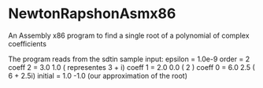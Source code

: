 # NewtonRapshonAsmx86
An Assembly x86 program to find a single root of a polynomial of complex coefficients

The program reads from the sdtin
sample input:
  epsilon = 1.0e-9
  order = 2
  coeff 2 = 3.0 1.0 ( representes 3 + i)
  coeff 1 = 2.0 0.0 ( 2 )
  coeff 0 = 6.0 2.5 ( 6 + 2.5i)
  initial = 1.0 -1.0 (our approximation of the root)
